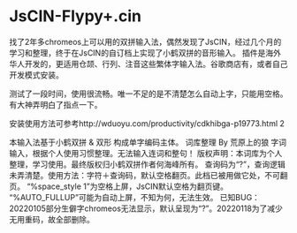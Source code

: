 # JsCIN-Flypy+.cin
找了2年多chromeos上可以用的双拼输入法，偶然发现了JsCIN，经过几个月的学习和整理，终于在JsCIN的自订档上实现了小鹤双拼的音形输入。
插件是海外华人开发的，更适用仓颉、行列、注音这些繁体字输入法。谷歌商店有，或者自己开发模式安装。

测试了一段时间，使用很流畅。唯一不足的是不清楚怎么自动上字，只能用空格。有大神弄明白了指点一下。

安装使用方法可参考http://wduoyu.com/productivity/cdkhibga-p19773.html 2

本输入法基于小鹤双拼 & 双形 构成单字编码主体。
词库整理 By 荒原上的狼 字词输入，根据个人使用习惯整理。无法输入连词和整句！
版权声明：本词库为个人整理，学习使用。最终版权归小鹤双拼作者何海峰所有。
查询码为“?”，查询逻辑未弄清楚。使用方法：字符＋查询码，默认空格翻页。此档已被用做它处，不可翻页。
“%space_style 1”为空格上屏，JsCIN默认空格为翻页键。
“%AUTO_FULLUP”可能为自动上屏，不知为何，无法生效。
已知BUG：20220105部分生僻字chromeos无法显示，默认呈现为“?”。20220118为了减少无用重码，故全部删除。
